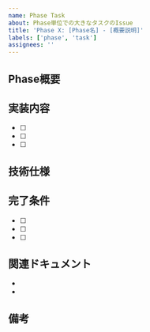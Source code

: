 ```yaml
---
name: Phase Task
about: Phase単位での大きなタスクのIssue
title: 'Phase X: [Phase名] - [概要説明]'
labels: ['phase', 'task']
assignees: ''
---
```


## Phase概要
<!-- このPhaseで達成すべき目標を記述 -->

## 実装内容
<!-- 具体的な実装内容をリストアップ -->

- [ ] 
- [ ] 
- [ ] 

## 技術仕様
<!-- 必要な技術仕様や制約事項 -->

## 完了条件
<!-- このPhaseが完了したと判断する条件 -->

- [ ] 
- [ ] 
- [ ] 

## 関連ドキュメント
<!-- 関連する設計書やドキュメントのリンク -->

- 
- 

## 備考
<!-- その他の注意事項や補足情報 -->